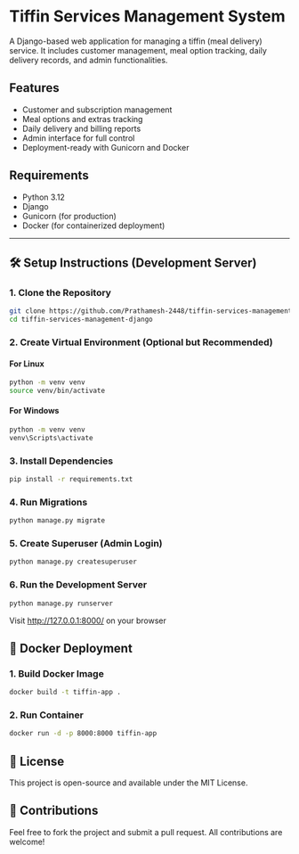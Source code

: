 # Tiffin Services Management System

A Django-based web application for managing a tiffin (meal delivery) service. It includes customer management, meal option tracking, daily delivery records, and admin functionalities.

## Features

- Customer and subscription management
- Meal options and extras tracking
- Daily delivery and billing reports
- Admin interface for full control
- Deployment-ready with Gunicorn and Docker

## Requirements

- Python 3.12
- Django
- Gunicorn (for production)
- Docker (for containerized deployment)

---

## 🛠️ Setup Instructions (Development Server)

### 1. Clone the Repository

```bash
git clone https://github.com/Prathamesh-2448/tiffin-services-management-django.git
cd tiffin-services-management-django
```

### 2. Create Virtual Environment (Optional but Recommended)

#### For Linux
```bash
python -m venv venv
source venv/bin/activate
```

#### For Windows
```bash
python -m venv venv
venv\Scripts\activate
```

### 3. Install Dependencies

```bash
pip install -r requirements.txt
```

### 4. Run Migrations

```bash
python manage.py migrate
```

### 5. Create Superuser (Admin Login)

```bash
python manage.py createsuperuser
```

### 6. Run the Development Server

```bash
python manage.py runserver
```

Visit http://127.0.0.1:8000/ on your browser

## 🚀 Docker Deployment

### 1. Build Docker Image

```bash
docker build -t tiffin-app .
```

### 2. Run Container

```bash
docker run -d -p 8000:8000 tiffin-app
```

## 📝 License
This project is open-source and available under the MIT License.

## 🙌 Contributions
Feel free to fork the project and submit a pull request. All contributions are welcome!
